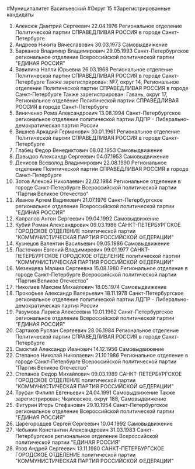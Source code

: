 #Муниципалитет
Васильевский
#Округ
15
#Зарегистрированные кандидаты
1. Алексюк Дмитрий Сергеевич 22.04.1976
Региональное отделение Политической партии СПРАВЕДЛИВАЯ РОССИЯ в городе Санкт-Петербурге
2. Андреев Никита Вячеславович 30.03.1973
Самовыдвижение
3. Барканов Владимир Владимирович 29.05.1993
Санкт-Петербургское региональное отделение Всероссийской политической партии "ЕДИНАЯ РОССИЯ"
4. Вавилина Нэлли Юрьевна 26.03.1968
Региональное отделение Политической партии СПРАВЕДЛИВАЯ РОССИЯ в городе Санкт-Петербурге
Также зарегистрирован: №7, округ 14, Региональное отделение Политической партии СПРАВЕДЛИВАЯ РОССИЯ в городе Санкт-Петербурге
Также зарегистрирован: Гавань, округ 17, Региональное отделение Политической партии СПРАВЕДЛИВАЯ РОССИЯ в городе Санкт-Петербурге
5. Виниченко Рома Александрович 13.08.1994
Санкт-Петербургское региональное отделение политической партии ЛДПР - Либерально-демократическая партия России
6. Вишнев Аркадий Германович 30.01.1961
Региональное отделение Политической партии СПРАВЕДЛИВАЯ РОССИЯ в городе Санкт-Петербурге
7. Глабец Федор Венедиктович 08.02.1953
Самовыдвижение
8. Давыдов Александр Сергеевич 04.07.1953
Самовыдвижение
9. Денисов Всеволод Владимирович 22.08.1990
Региональное отделение Политической партии СПРАВЕДЛИВАЯ РОССИЯ в городе Санкт-Петербурге
10. Зотов Алексей Николаевич 22.02.1984
Региональное отделение в городе Санкт-Петербурге Всероссийской политической партии "Партия Великое Отечество"
11. Иванов Артем Вадимович 21.07.1976
Санкт-Петербургское региональное отделение Всероссийской политической партии "ЕДИНАЯ РОССИЯ"
12. Капралов Антон Сергеевич 09.04.1992
Самовыдвижение
13. Кубий Роман Александрович 09.03.1986
САНКТ-ПЕТЕРБУРГСКОЕ ГОРОДСКОЕ ОТДЕЛЕНИЕ политической партии "КОММУНИСТИЧЕСКАЯ ПАРТИЯ РОССИЙСКОЙ ФЕДЕРАЦИИ"
14. Кузнецов Валентин Васильевич 09.05.1986
Самовыдвижение
15. Ласточкин Евгений Владимирович 09.01.1977
САНКТ-ПЕТЕРБУРГСКОЕ ГОРОДСКОЕ ОТДЕЛЕНИЕ политической партии "КОММУНИСТИЧЕСКАЯ ПАРТИЯ РОССИЙСКОЙ ФЕДЕРАЦИИ"
16. Мезенцева Марина Сергеевна 15.08.1980
Региональное отделение в городе Санкт-Петербурге Всероссийской политической партии "Партия Великое Отечество"
17. Николаев Максим Михайлович 18.05.1974
Самовыдвижение
18. Прокофьев Александр Валерьевич 18.11.1978
Санкт-Петербургское региональное отделение политической партии ЛДПР - Либерально-демократическая партия России
19. Разумова Лариса Алексеевна 10.01.1962
Санкт-Петербургское региональное отделение Всероссийской политической партии "ЕДИНАЯ РОССИЯ"
20. Сартаков Руслан Сергеевич 28.06.1984
Региональное отделение Политической партии СПРАВЕДЛИВАЯ РОССИЯ в городе Санкт-Петербурге
21. Смоктий Александр Иванович 14.12.1956
Самовыдвижение
22. Степанов Николай Николаевич 21.10.1986
Региональное отделение в городе Санкт-Петербурге Всероссийской политической партии "Партия Великое Отечество"
23. Степанов Федор Михайлович 09.03.1989
САНКТ-ПЕТЕРБУРГСКОЕ ГОРОДСКОЕ ОТДЕЛЕНИЕ политической партии "КОММУНИСТИЧЕСКАЯ ПАРТИЯ РОССИЙСКОЙ ФЕДЕРАЦИИ"
24. Труфан Филипп Евгеньевич 24.04.1991
Самовыдвижение
Также зарегистрирован: Чкаловское, округ 188, Самовыдвижение
25. Фигурин Игорь Стефанович 29.10.1954
Санкт-Петербургское региональное отделение Всероссийской политической партии "ЕДИНАЯ РОССИЯ"
26. Царегородцев Сергей Сергеевич 10.04.1992
Самовыдвижение
27. Чебыкин Константин Александрович 31.03.1983
Санкт-Петербургское региональное отделение Всероссийской политической партии "ЕДИНАЯ РОССИЯ"
28. Язов Андрей Сергеевич 13.11.1980
САНКТ-ПЕТЕРБУРГСКОЕ ГОРОДСКОЕ ОТДЕЛЕНИЕ политической партии "КОММУНИСТИЧЕСКАЯ ПАРТИЯ РОССИЙСКОЙ ФЕДЕРАЦИИ"
